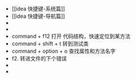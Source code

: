 - [[idea 快捷键-系统篇]]
- [[idea 快捷键-导航篇]]
-
-
- command + f12           打开 代码结构，快速定位到某方法
- command + shift + t   转到测试类
- command + option + o  查找属性和方法名字
- f2.                                     转进文件的下个错误
-
-